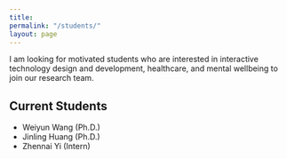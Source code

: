 ```yaml
---
title: 
permalink: "/students/"
layout: page
---
```


I am looking for motivated students who are interested in interactive technology design and development, healthcare, and mental wellbeing to join our research team.

## Current Students

 - Weiyun Wang (Ph.D.)
 - Jinling Huang (Ph.D.)
 - Zhennai Yi (Intern)


